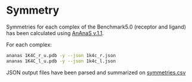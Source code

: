 # Symmetry

Symmetries for each complex of the Benchmark5.0 (receptor and ligand) has been calculated using [AnAnaS v.1.1](https://team.inria.fr/nano-d/software/ananas/).

For each complex:

```bash
ananas 1K4C_r_u.pdb -y --json 1k4c_r.json
ananas 1K4C_l_u.pdb -y --json 1k4c_l.json
```

JSON output files have been parsed and summarized on [symmetries.csv](symmetries.csv)
